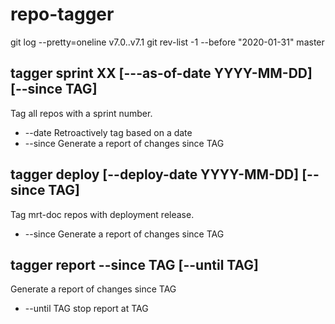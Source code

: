 # repo-tagger

git log --pretty=oneline v7.0..v7.1
git rev-list -1 --before "2020-01-31" master

## tagger sprint XX [---as-of-date YYYY-MM-DD] [--since TAG]

Tag all repos with a sprint number.

- --date Retroactively tag based on a date
- --since Generate a report of changes since TAG

## tagger deploy [--deploy-date YYYY-MM-DD] [--since TAG]

Tag mrt-doc repos with deployment release.

- --since Generate a report of changes since TAG

## tagger report --since TAG [--until TAG]

Generate a report of changes since TAG

- --until TAG stop report at TAG
